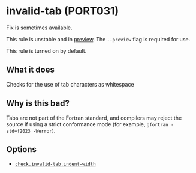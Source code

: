 # invalid-tab (PORT031)
Fix is sometimes available.

This rule is unstable and in [preview](../preview.md). The `--preview` flag is required for use.

This rule is turned on by default.

## What it does
Checks for the use of tab characters as whitespace

## Why is this bad?
Tabs are not part of the Fortran standard, and compilers may
reject the source if using a strict conformance mode (for example,
`gfortran -std=f2023 -Werror`).

## Options
- [`check.invalid-tab.indent-width`][check.invalid-tab.indent-width]


[check.invalid-tab.indent-width]: ../settings.md#check_invalid-tab_indent-width

